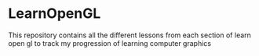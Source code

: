 # LearnOpenGL
This repository contains all the different lessons from each section of learn open gl to track my progression of learning computer graphics
